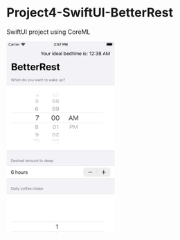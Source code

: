 # Project4-SwiftUI-BetterRest
SwiftUI project using CoreML

<img src="images/Simulator Screen Shot - iPhone SE (2nd generation) - 2020-08-12 at 14.57.32.png" width="250">
